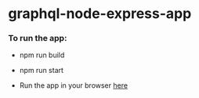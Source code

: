 # graphql-node-express-app

### To run the app:

- npm run build

- npm run start

- Run the app in your browser [here](http://localhost:3000)
